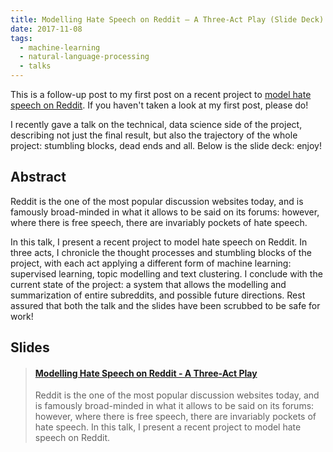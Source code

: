 ```yaml
---
title: Modelling Hate Speech on Reddit — A Three-Act Play (Slide Deck)
date: 2017-11-08
tags:
  - machine-learning
  - natural-language-processing
  - talks
---
```


This is a follow-up post to my first post on a recent project to [model hate
speech on Reddit](https://www.georgeho.org/reddit-clusters/). If you haven't
taken a look at my first post, please do!

I recently gave a talk on the technical, data science side of the project,
describing not just the final result, but also the trajectory of the whole
project: stumbling blocks, dead ends and all. Below is the slide deck: enjoy!

## Abstract

Reddit is the one of the most popular discussion websites today, and is
famously broad-minded in what it allows to be said on its forums: however,
where there is free speech, there are invariably pockets of hate speech.

In this talk, I present a recent project to model hate speech on Reddit. In
three acts, I chronicle the thought processes and stumbling blocks of the
project, with each act applying a different form of machine learning:
supervised learning, topic modelling and text clustering. I conclude with the
current state of the project: a system that allows the modelling and
summarization of entire subreddits, and possible future directions. Rest
assured that both the talk and the slides have been scrubbed to be safe for
work!

## Slides

<blockquote class="embedly-card"><h4><a href="https://speakerdeck.com/_eigenfoo/modelling-hate-speech-on-reddit-a-three-act-play">Modelling Hate Speech on Reddit - A Three-Act Play</a></h4><p>Reddit is the one of the most popular discussion websites today, and is famously broad-minded in what it allows to be said on its forums: however, where there is free speech, there are invariably pockets of hate speech. In this talk, I present a recent project to model hate speech on Reddit.</p></blockquote>
<script async src="//cdn.embedly.com/widgets/platform.js" charset="UTF-8"></script>
